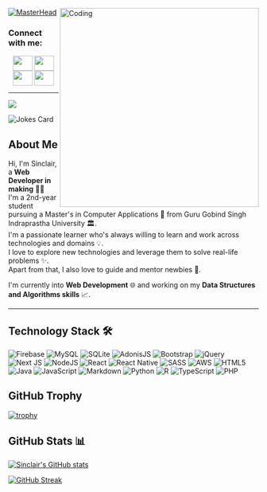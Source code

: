 [![MasterHead](https://upload.wikimedia.org/wikipedia/commons/9/9c/York_Minster_Chapter_House_Ceiling.jpg)](https://github.com/johnDoe)
<img align="right" alt="Coding" width="400" src="https://upload.wikimedia.org/wikipedia/commons/9/9c/York_Minster_Chapter_House_Ceiling.jpg">
<h3 align="left">Connect with me:</h3>
<p align="center">
<a href="your link" target="blank"><img align="center" src="https://cdn.jsdelivr.net/npm/simple-icons@3.0.1/icons/twitter.svg" alt="" height="30" width="40" /></a>
<a href="your link" target="blank"><img align="center" src="https://cdn.jsdelivr.net/npm/simple-icons@3.0.1/icons/linkedin.svg" alt="" height="30" width="40" /></a>
<a href="your link" target="blank"><img align="center" src="https://cdn.jsdelivr.net/npm/simple-icons@3.0.1/icons/instagram.svg" alt="" height="30" width="40" /></a>
<a href="your link" target="blank"><img align="center" src="https://cdn.jsdelivr.net/npm/simple-icons@3.0.1/icons/youtube.svg" alt="" height="30" width="40" /></a>
</p>

--- 
![](https://komarev.com/ghpvc/?username=starksinclair&style=for-the-badge)
<!-- Markdown -->

![Jokes Card](https://readme-jokes.vercel.app/api)

## About Me
Hi, I'm Sinclair, a **Web Developer in making** 👨‍💻  
I'm a 2nd-year student pursuing a Master's in Computer Applications 🏫 from Guru Gobind Singh Indraprastha University 🏛️.  
I'm a passionate learner who's always willing to learn and work across technologies and domains 💡.  
I love to explore new technologies and leverage them to solve real-life problems ✨.  
Apart from that, I also love to guide and mentor newbies 🌟.  

I'm currently into **Web Development** 🌐 and working on my **Data Structures and Algorithms skills** 📈.

---

## Technology Stack 🛠️
![Firebase](https://img.shields.io/badge/firebase-a08021?style=for-the-badge&logo=firebase&logoColor=ffcd34)
![MySQL](https://img.shields.io/badge/mysql-4479A1.svg?style=for-the-badge&logo=mysql&logoColor=white)
![SQLite](https://img.shields.io/badge/sqlite-%2307405e.svg?style=for-the-badge&logo=sqlite&logoColor=white)
![AdonisJS](https://img.shields.io/badge/adonisjs-%23220052.svg?style=for-the-badge&logo=adonisjs&logoColor=white)
![Bootstrap](https://img.shields.io/badge/bootstrap-%238511FA.svg?style=for-the-badge&logo=bootstrap&logoColor=white)
![jQuery](https://img.shields.io/badge/jquery-%230769AD.svg?style=for-the-badge&logo=jquery&logoColor=white)
![Next JS](https://img.shields.io/badge/Next-black?style=for-the-badge&logo=next.js&logoColor=white)
![NodeJS](https://img.shields.io/badge/node.js-6DA55F?style=for-the-badge&logo=node.js&logoColor=white)
![React](https://img.shields.io/badge/react-%2320232a.svg?style=for-the-badge&logo=react&logoColor=%2361DAFB)
![React Native](https://img.shields.io/badge/react_native-%2320232a.svg?style=for-the-badge&logo=react&logoColor=%2361DAFB)
![SASS](https://img.shields.io/badge/SASS-hotpink.svg?style=for-the-badge&logo=SASS&logoColor=white)
![AWS](https://img.shields.io/badge/AWS-%23FF9900.svg?style=for-the-badge&logo=amazon-aws&logoColor=white)
![HTML5](https://img.shields.io/badge/html5-%23E34F26.svg?style=for-the-badge&logo=html5&logoColor=white)
![Java](https://img.shields.io/badge/java-%23ED8B00.svg?style=for-the-badge&logo=openjdk&logoColor=white)
![JavaScript](https://img.shields.io/badge/javascript-%23323330.svg?style=for-the-badge&logo=javascript&logoColor=%23F7DF1E)
![Markdown](https://img.shields.io/badge/markdown-%23000000.svg?style=for-the-badge&logo=markdown&logoColor=white)
![Python](https://img.shields.io/badge/python-3670A0?style=for-the-badge&logo=python&logoColor=ffdd54)
![R](https://img.shields.io/badge/r-%23276DC3.svg?style=for-the-badge&logo=r&logoColor=white)
![TypeScript](https://img.shields.io/badge/typescript-%23007ACC.svg?style=for-the-badge&logo=typescript&logoColor=white)
![PHP](https://img.shields.io/badge/php-%23777BB4.svg?style=for-the-badge&logo=php&logoColor=white)

## GitHub Trophy
[![trophy](https://github-profile-trophy.vercel.app/?username=starksinclair&theme=darkhub&rank=-?&column=3&margin-w=15&margin-h=15)](https://github.com/ryo-ma/github-profile-trophy)


## GitHub Stats 📊


[![Sinclair's GitHub stats](https://github-readme-stats.vercel.app/api?username=starksinclair&show_icons=true&theme=transparent)](https://github.com/anuraghazra/github-readme-stats)

[![GitHub Streak](https://github-readme-streak-stats.herokuapp.com/?user=starksinclair&theme=transparent)](https://git.io/streak-stats)
